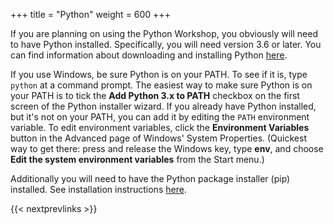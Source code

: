 +++
title = "Python"
weight = 600
+++

If you are planning on using the Python Workshop, you obviously will need to
have Python installed.  Specifically, you will need version 3.6 or later.  You
can find information about downloading and installing Python
[here](https://www.python.org/downloads/).

If you use Windows, be sure Python is on your PATH. To see if it is, type `python`
at a command prompt. The easiest way to make sure Python is on your PATH is to tick the
**Add Python 3.x to PATH** checkbox on the first screen of the Python installer wizard.
If you already have Python installed, but it's not on your PATH, you can add it by
editing the `PATH` environment variable. To edit environment variables, click the 
**Environment Variables** button in the Advanced page of Windows' System Properties.
(Quickest way to get there: press and release the Windows key, type **env**, and 
choose **Edit the system environment variables** from the Start menu.)

Additionally you will need to have the Python package installer (pip) installed. See installation instructions [here](https://pypi.org/project/pip/).

{{< nextprevlinks >}}